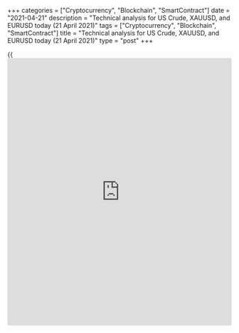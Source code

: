 +++
categories = ["Cryptocurrency", "Blockchain", "SmartContract"]
date = "2021-04-21"
description = "Technical analysis for US Crude, XAUUSD, and EURUSD today (21 April 2021)"
tags = ["Cryptocurrency", "Blockchain", "SmartContract"]
title = "Technical analysis for US Crude, XAUUSD, and EURUSD today (21 April 2021)"
type = "post"
+++

{{<iframe id="large-banner" src="https://www.bounty.group/#slide=10.0" width="100%" height="600" scrolling="no" style="border: 0px solid rgb(216, 221, 230); border-radius: 3px;">}}

2021-04-21

2021-04-21

Short-term analysis for oil, gold, and EURUSD for 21.04.2021Alex
Rodionov

I welcome my fellow traders! I have made a price forecast for US Crude,
XAUUSD, and EURUSD using a combination of margin zones methodology and
technical analysis. Based on the market analysis, I suggest entry
signals for intraday traders.

Yesterday, the short-term oil trend reversed down by breaking out the
support level of 62.84.

The article covers the following subjects:

## Oil price forecast for today: USCrude analysis

Yesterday, the short-term oil trend reversed down by breaking out the
support level of 62.84. The Additional Zone 63.07 - 62.94 was also
broken out. As a result, the price reached the Intermediary Zone 61.80 -
61.54.

Now traders' reaction can be seen: the price rises in the Margin Zone.
The growth target is a test of the mirror level of 62.84. It is possible
to enter new WTI oil sales with the target of 61.80 in the
beforementioned mirror level.

### [USCrude][1] trading ideas for today:

Sell from the level of 62.84. TakeProfit: 61.80. StopLoss: 63.19.

* * *

## Gold price forecast for today: XAUUSD analysis

Gold has worked out the priority bullish pattern, reaching the
resistance level of 1788. Purchases in the Intermediary Zone 1765 - 1762
should be stopped.

The breakout of level 1788 and price consolidation higher are required
for the further growth of gold prices. Then the target will be Gold Zone
2 1805 - 1802. The trend key support is shifting to the level of 1768.

### [XAUUSD][2] trading ideas for today:

Watch the market.

* * *

## Euro/Dollar forecast for today: EURUSD analysis

This week, the euro traders tried to break out the Target Zone 2 1.2040
- 1.2024 but failed. Now the price is falling and breaking out the
Additional Zone 1.2036 - 1.2031. The probable target of the fall is a
test of the short-term uptrend's border 1.1992 - 1.1983.

After testing the Intermediary Zone 1.1992 - 1.1983, start looking for
new purchases according to the pattern. The target will be level 1.2072.
It will be also relevant to buy the euro if the price goes back to the
Additional Zone and forms a false breakout pattern.

### [EURUSD][3] trading ideas for today:

  1. Buy according to the pattern in Additional Zone 1.2036 - 1.2031. TakeProfit: 1.2072. StopLoss: according to the pattern rules.

  2. Buy according to the pattern in Intermediary Zone 1.1992 - 1.1983. TakeProfit: 1.2072. StopLoss: according to the pattern rules.

* * *

P.S. Did you like my article? Share it in social networks: it will be
the best “thank you" :)

Ask me questions and comment below. I’ll be glad to answer your
questions and give necessary explanations.

 **Useful links:**

  * I recommend trying to trade with a reliable broker [here][4]. The system allows you to trade by yourself or copy successful traders from all across the globe.
  * Use my promo-code BLOG for getting deposit bonus 50% on LiteForex platform. Just enter this code in the appropriate field while [depositing][5] your trading account.
  * Telegram chat for traders: <t.me/liteforexengchat>. We are sharing the signals and trading experience
  * Telegram channel with high-quality analytics, Forex reviews, training articles, and other useful things for traders <t.me/liteforex>

## Price chart of USCrude in real time mode

The content of this article reflects the author’s opinion and does not
necessarily reflect the official position of LiteForex. The material
published on this page is provided for informational purposes only and
should not be considered as the provision of investment advice for the
purposes of Directive 2004/39/EC.

Rate this article:

{{value}}

( {{count}} {{title}} )

   1. my.liteforex.com/trading?type=oil
   2. my.liteforex.com/trading/chart?symbol=XAUUSD&returnUrl=true
   3. my.liteforex.com/trading/chart?symbol=EURUSD&returnUrl=true
   4. my.liteforex.com/?category=analysts-opinions&slug=short-term-analysis-for-oil-gold-and-eurusd-for-21042021&openPopup=%2Fregistration%2Fpopup&utm_source=blog&utm_medium=article&utm_campaign=bonus
   5. my.liteforex.com/deposit/?category=analysts-opinions&slug=short-term-analysis-for-oil-gold-and-eurusd-for-21042021&promo_code=BLOG&utm_source=blog&utm_medium=article&utm_campaign=bonus